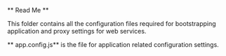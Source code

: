 ** Read Me **

This folder contains all the configuration files required for bootstrapping application and proxy settings for web services.

** app.config.js** is the file for application related configuration settings. 